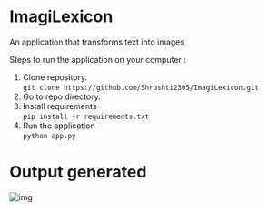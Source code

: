 # ImagiLexicon
An application that transforms text into images



Steps to run the application on your computer :
1. Clone repository.<br>
	`git clone https://github.com/Shrushti2305/ImagiLexicon.git`
2. Go to repo directory.
3. Install requirements<br>
      `pip install -r requirements.txt`
4. Run the application<br>
	`python app.py`
	
	
	
	
	
# Output generated


![img](https://github.com/Shrushti2305/ImagiLexicon/assets/90635819/d68fd923-2aa2-415d-b4ab-138ea9d9d731)
